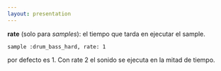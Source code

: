 ```yaml
---
layout: presentation 
---
```


**rate** (solo para *samples*): el tiempo que tarda en ejecutar el sample.

```
sample :drum_bass_hard, rate: 1
```

por defecto es 1. Con rate 2 el sonido se ejecuta en la
mitad de tiempo.

